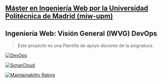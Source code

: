 ## [Máster en Ingeniería Web por la Universidad Politécnica de Madrid (miw-upm)](http://miw.etsisi.upm.es)
## Ingeniería Web: Visión General (IWVG) DevOps
> Este proyecto es una Plantilla de apoyo docente de la asignatura.


[![DevOps](https://github.com/bdmariobd/iwvg-devops-blanco-mario/actions/workflows/test-app.yml/badge.svg)](https://github.com/miw-upm/iwvg-devops/actions/workflows/test-app.yml)

[![SonarCloud](https://sonarcloud.io/images/project_badges/sonarcloud-white.svg)](https://sonarcloud.io/summary/new_code?id=iwvg-devops-blanco-mario)

[![Maintainability Rating](https://sonarcloud.io/api/project_badges/measure?project=iwvg-devops-blanco-mario&metric=sqale_rating)](https://sonarcloud.io/summary/new_code?id=bdmariobd_iwvg-devops-blanco-mario)


